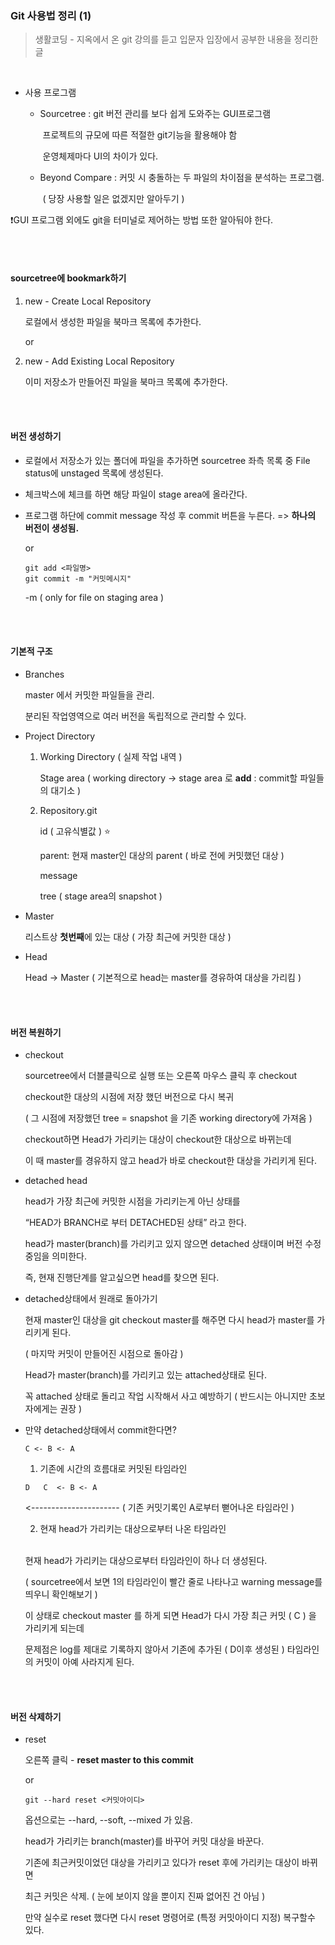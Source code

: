 ### Git 사용법 정리 (1)

> 생활코딩 - 지옥에서 온 git 강의를 듣고 입문자 입장에서 공부한 내용을 정리한 글

<br/>

* 사용 프로그램

  - Sourcetree  :  git 버전 관리를 보다 쉽게 도와주는 GUI프로그램 

    ​                       프로젝트의 규모에 따른 적절한 git기능을 활용해야 함 

    ​                       운영체제마다 UI의 차이가 있다.

  - Beyond Compare :  커밋 시 충돌하는 두 파일의 차이점을 분석하는 프로그램.

    ​                                  ( 당장 사용할 일은 없겠지만 알아두기 )



❗️GUI 프로그램 외에도  git을 터미널로 제어하는 방법 또한 알아둬야 한다.

<br/>

<br/>

#### sourcetree에 bookmark하기

1. new - Create Local Repository 

   로컬에서 생성한 파일을 북마크 목록에 추가한다.

   or

2. new - Add Existing Local Repository

   이미 저장소가 만들어진 파일을 북마크 목록에 추가한다.

<br/>

<br/>

#### 버전 생성하기

* 로컬에서 저장소가 있는 폴더에 파일을 추가하면 sourcetree 좌측 목록 중 File status에 unstaged 목록에 생성된다.

* 체크박스에 체크를 하면 해당 파일이 stage area에 올라간다.

* 프로그램 하단에 commit message 작성 후 commit 버튼을 누른다. => **하나의 버전이 생성됨.**

  or

  ```
  git add <파일명>
  git commit -m "커밋메시지"
  ```

  -m ( only for file on staging area )

<br/>

<br/>

#### 기본적 구조

* Branches

  master 에서 커밋한 파일들을 관리. 

  분리된 작업영역으로 여러 버전을 독립적으로 관리할 수 있다.

* Project Directory

  1. Working Directory ( 실제 작업 내역 )

     Stage area ( working directory -> stage area 로 **add** :  commit할 파일들의 대기소 )

  2. Repository.git
  
     id ( 고유식별값 ) ⭐️
  
     parent: 현재 master인 대상의 parent ( 바로 전에 커밋했던 대상 )
  
     message
  
     tree ( stage area의 snapshot )
  
* Master 

  리스트상 **첫번째**에 있는 대상 ( 가장 최근에 커밋한 대상 )

* Head

  Head -> Master ( 기본적으로 head는 master를 경유하여 대상을 가리킴 )

<br/>

<br/>

#### 버전 복원하기

* checkout

  sourcetree에서 더블클릭으로 실행 또는 오른쪽 마우스 클릭 후 checkout

  checkout한 대상의 시점에 저장 했던 버전으로 다시 복귀

  ( 그 시점에 저장했던 tree = snapshot 을 기존 working directory에 가져옴 )

  checkout하면 Head가 가리키는 대상이 checkout한 대상으로 바뀌는데

  이 때 master를 경유하지 않고 head가 바로 checkout한 대상을 가리키게 된다.

* detached head

  head가 가장 최근에 커밋한 시점을 가리키는게 아닌 상태를

  “HEAD가 BRANCH로 부터 DETACHED된 상태” 라고 한다.

  head가 master(branch)를 가리키고 있지 않으면 detached 상태이며 버전 수정 중임을 의미한다.

   즉, 현재 진행단계를 알고싶으면 head를 찾으면 된다.

* detached상태에서 원래로 돌아가기

   현재 master인 대상을 git checkout master를 해주면 다시 head가 master를 가리키게    된다.

   ( 마지막 커밋이 만들어진 시점으로 돌아감 )

   Head가 master(branch)를 가리키고 있는 attached상태로 된다.

   꼭 attached 상태로 돌리고 작업 시작해서 사고 예방하기 ( 반드시는 아니지만 초보자에게는 권장 )

* 만약 detached상태에서 commit한다면?

   ```C <- B <- A ```

   1. 기존에 시간의 흐름대로 커밋된 타임라인

   ```D   C  <- B <- A```
   
   <---------------------- (  기존 커밋기록인 A로부터 뻗어나온 타임라인 )
   
   2. 현재 head가 가리키는 대상으로부터 나온 타임라인

   <br/>

   현재 head가 가리키는 대상으로부터 타임라인이 하나 더 생성된다.

   ( sourcetree에서 보면 1의 타임라인이 빨간 줄로 나타나고 warning message를 띄우니 확인해보기 )

   이 상태로 checkout master 를 하게 되면 Head가 다시 가장 최근 커밋 ( C ) 을 가리키게 되는데
   
   문제점은 log를 제대로 기록하지 않아서 기존에 추가된 ( D이후 생성된 ) 타임라인의 커밋이 아예 사라지게 된다.

<br/>

<br/>

#### 버전 삭제하기

* reset 

   오른쪽 클릭 - **reset master to this commit**

   or

   ```
   git --hard reset <커밋아이디>
   ```

   옵션으로는 --hard, --soft, --mixed 가 있음.

   head가 가리키는 branch(master)를 바꾸어 커밋 대상을 바꾼다.

   기존에 최근커밋이었던 대상을 가리키고 있다가 reset 후에 가리키는 대상이 바뀌면 

   최근 커밋은 삭제. ( 눈에 보이지 않을 뿐이지 진짜 없어진 건 아님 )

   만약 실수로 reset 했다면 다시 reset 명령어로 (특정 커밋아이디 지정) 복구할수 있다.



